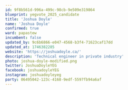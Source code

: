 ```yaml
---
id: 9f8b561d-996a-499c-98cb-9e509e319864
blueprint: yegvote_2025_candidate
title: 'Joshua Doyle'
name: 'Joshua Doyle'
confirmed: true
ward: papastew
incumbent: false
updated_by: 9c6b6866-e047-4568-b3f4-71623caf17dd
updated_at: 1746382285
website: 'https://joshuadoyle.ca/'
description: 'Technical engineer in private industry'
photo: joshua-doyle-modified.png
twitter: JoshuaDoyleYEG
facebook: joshuadoyleYEG
instagram: joshuadoyleyeg
party: 06495042-123c-4168-9edf-5597fb94a6af
---
```

